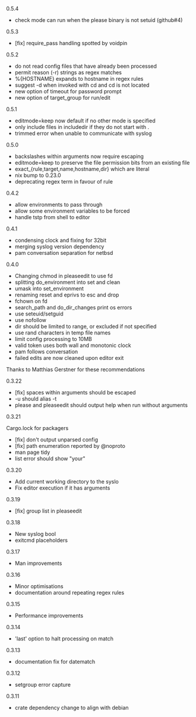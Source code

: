 0.5.4

* check mode can run when the please binary is not setuid (github#4)

0.5.3

* [fix] require_pass handling spotted by voidpin

0.5.2

* do not read config files that have already been processed
* permit reason (-r) strings as regex matches
* %{HOSTNAME} expands to hostname in regex rules
* suggest -d when invoked with cd and cd is not located
* new option of timeout for password prompt
* new option of target_group for run/edit

0.5.1

* editmode=keep now default if no other mode is specified
* only include files in includedir if they do not start with .
* trimmed error when unable to communicate with syslog

0.5.0

* backslashes within arguments now require escaping
* editmode=keep to preserve the file permission bits from an existing file
* exact_{rule,target,name,hostname,dir} which are literal
* nix bump to 0.23.0
* deprecating regex term in favour of rule

0.4.2

* allow environments to pass through
* allow some environment variables to be forced
* handle tstp from shell to editor

0.4.1

* condensing clock and fixing for 32bit
* merging syslog version dependency
* pam conversation separation for netbsd

0.4.0

* Changing chmod in pleaseedit to use fd
* splitting do_environment into set and clean
* umask into set_environment
* renaming reset and eprivs to esc and drop
* fchown on fd
* search_path and do_dir_changes print os errors
* use seteuid/setguid
* use nofollow
* dir should be limited to range, or excluded if not specified
* use rand characters in temp file names
* limit config processing to 10MB
* valid token uses both wall and monotonic clock
* pam follows conversation
* failed edits are now cleaned upon editor exit

Thanks to Matthias Gerstner for these recommendations

0.3.22

* [fix] spaces within arguments should be escaped
* -u should alias -t
* please and pleaseedit should output help when run without arguments

0.3.21

Cargo.lock for packagers

* [fix] don't output unparsed config
* [fix] path enumeration reported by @noproto
* man page tidy
* list error should show "your"

0.3.20

* Add current working directory to the syslo
* Fix editor execution if it has arguments

0.3.19

* [fix] group list in pleaseedit

0.3.18

* New syslog bool
* exitcmd placeholders

0.3.17

* Man improvements

0.3.16

* Minor optimisations
* documentation around repeating regex rules

0.3.15

* Performance improvements

0.3.14

* 'last' option to halt processing on match

0.3.13

* documentation fix for datematch

0.3.12

* setgroup error capture

0.3.11

* crate dependency change to align with debian


